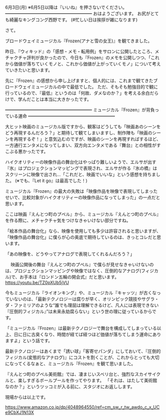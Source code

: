 6月3日(月) ※6月5日以降は『いいね』を押さないでください。
━━━━━━━━━━━━━━━━━━━━
おはようございます。
お尻がとても綺麗なキングコング西野です。
(#忙しい日は挨拶が雑になります)

さて。

ブロードウェイミュージカル『Frozen(アナと雪の女王)』を観てきました。

昨日、『ウィキッド』の「感想・メモ・転用例」をサロンに公開したところ、メチャクチャ評判が良かったので、今日も『Frozen』のメモを公開しつつ、「これから価値が落ちていくモノと、これから価値が上がっていくモノ」について考えていきたいと思います。

先に『Frozen』の感想から申し上げますと、個人的には、これまで観てきたブロードウェイミュージカルの中で最低でした。
ただ、そもそも勉強目的で観に行っているので、『最低』というのは「何故、ダメなのか？」を考える余白だらけで、学んだことは本当に大きかったです。

━━━━━━━━━━━━━━━━━━━━
ミュージカル『Frozen』が背負っている運命
━━━━━━━━━━━━━━━━━━━━

大ヒット映画のミュージカル版ですから、観客はどうしても「映画あのシーンをどう再現するんだろう？」と期待して観てしまいますし、制作陣も「映画のシーンを再現するぞ！」と意気込むのですが、映画のシーンを再現すればするほど、一方通行エンタメになってしまい、双方向エンタメである『舞台』との相性がすこぶる悪かったです。

ハイクオリティーの映像作品の舞台化はやっぱり難しいようで、エルサが出す『氷』はプロジェクションマッピングで表現され、エルサが作る『氷の橋』はスクリーンに映像で出され…「これだと、映画でいいな」という感想を持ちました。
(※でも、『Let it go』は最高でした！)

ミュージカル『Frozen』の最大の失敗は「映像作品を映像で表現してしまったせいで、比較対象がハイクオリティーの映像作品になってしまった」の一点だと思います。

ここは映画『えんとつ町のプペル』から、ミュージカル『えんとつ町のプペル』を作る際に、メチャクチャ気をつけなきゃいけない部分ですね。

「絵本作品の舞台化」なら、映像を使用しても多少は許容されると思いますが、
「映像作品の舞台化」に僕らが心の奥底で期待しているのは、きっとコレだと思います。
　

「あの映像を、どうやってアナログで表現してくれるんだろう？」

　
映画公開後の舞台『えんとつ町のプペル』で僕らが見せなきゃいけないのは、プロジェクションマッピングや映像ではなく、圧倒的なアナログ(フィジカル)で、お手本は『ロンドン五輪の開会式』だと思います。
https://youtu.be/TZ0pXUb5jVU

今もミュージカル『ライオンキング』や、ミュージカル『キャッツ』が古くなっていないのは、「最新テクノロジーは腐りが早く、オリンピック競技やサグラ・ダ・ファミリアのような“誰でも理屈は理解できるけど、凡人には表現できない『圧倒的フィジカル』”は未来永劫腐らない」という世の理に従っているからです。

「ミュージカル『Frozen』は最新テクノロジーで舞台を構成してしまっている以上、日に日に古臭くなり、時間が経てば経つほど価値が落ちてしまう運命にありますよ」という話です。

最新テクノロジーはあくまで「誘い球」「客寄せパンダ」にしておいて、『圧倒的フィジカル(変態的なアナログ)』にコストを割くことが、これからとっても大切になってくるなぁと、ミュージカル『Frozen』を観て思いました。

『えんとつ町のプペル美術館』では、凄まじいスベリ台と、強烈なスカイサイクルと、楽しすぎるボールプールを作ってやります。
「それは、はたして美術館なのか？」というツッコミが入る前に、スタジオにお返しします。

現場からは以上です。

https://www.amazon.co.jp/dp/4048964550/ref=cm_sw_r_tw_awdo_c_x_UCe9CbXJ1N13X
